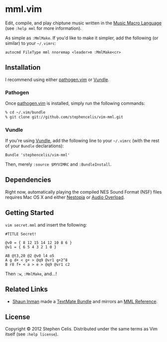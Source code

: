 # mml.vim

Edit, compile, and play chiptune music written in the
[Music Macro Language][1-1] (see `:help mml` for more information).

As simple as `:MmlMake`. If you'd like to make it simpler, add the following
(or similar) to your `~/.vimrc`:

``` vim
autocmd FileType mml nnoremap <leader>m :MmlMake<cr>
```



## Installation

I recommend using either [pathogen.vim][2-1] or [Vundle][2-2].


### Pathogen

Once [pathogen.vim][2-1] is installed, simply run the following commands:

``` bash
% cd ~/.vim/bundle
% git clone git://github.com/stephencelis/vim-mml.git
```


### Vundle

If you're using [Vundle][2-2], add the following line to your `~/.vimrc`
(with the rest of your `Bundle` declarations):

``` vim
Bundle 'stephencelis/vim-mml'
```

Then, merely `:source $MYVIMRC` and `:BundleInstall`.

## Dependencies

Right now, automatically playing the compiled NES Sound Format (NSF) files
requires Mac OS X and either [Nestopia][3-1] or [Audio Overload][3-2].


## Getting Started

`vim secret.mml` and insert the following:

```
#TITLE Secret!

@v0 = { 8 12 15 14 12 10 8 6 }
@v1 = { 6 5 4 3 2 1 0 }

AB @t3,20 @2 @v0 l4 o5
A g d+ < g+ > @q9 @vr1 g+2^8
B r8 f+ < a > e > @q9 @vr1 c2
```

Then `:w`, `:MmlMake`, and...!


## Related Links

* [Shaun Inman][4-1] made a [TextMate Bundle][4-2] and mirrors an
  [MML Reference][4-3].


## License

Copyright © 2012 Stephen Celis. Distributed under the same terms as Vim
itself (see `:help license`).


[1-1]: http://en.wikipedia.org/wiki/Music_Macro_Language
[2-1]: https://github.com/tpope/vim-pathogen
[2-2]: https://github.com/gmarik/vundle
[3-1]: http://bannister.org/software/nestopia.htm
[3-2]: http://bannister.org/software/ao.htm
[4-1]: http://shauninman.com
[4-2]: http://shauninman.com/archive/2010/02/13/an_mml_bundle_for_textmate
[4-3]: http://shauninman.com/assets/downloads/ppmck_guide.html
